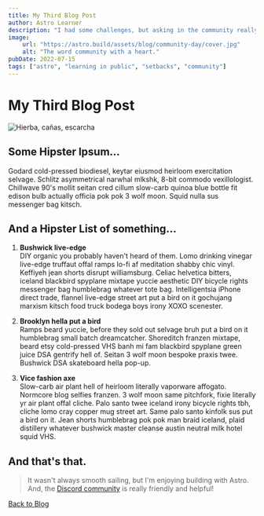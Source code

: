 ```yaml
---
title: My Third Blog Post
author: Astro Learner
description: "I had some challenges, but asking in the community really helped!"
image: 
    url: "https://astro.build/assets/blog/community-day/cover.jpg"
    alt: "The word community with a heart."
pubDate: 2022-07-15
tags: ["astro", "learning in public", "setbacks", "community"]
---
```

# My Third Blog Post
![Hierba, cañas, escarcha](https://cdn.pixabay.com/photo/2023/01/15/22/38/grass-7721259_960_720.jpg)

## Some Hipster Ipsum...

Godard cold-pressed biodiesel, keytar eiusmod heirloom exercitation selvage. Schlitz asymmetrical narwhal mlkshk, 8-bit commodo vexillologist. Chillwave 90's mollit seitan cred cillum slow-carb quinoa blue bottle fit edison bulb actually officia pok pok 3 wolf moon. Squid nulla sus messenger bag kitsch.

## And a Hipster List of something...
1. **Bushwick live-edge**   
   DIY organic you probably haven't heard of them. Lomo drinking vinegar live-edge truffaut offal ramps lo-fi af meditation shabby chic vinyl. Keffiyeh jean shorts disrupt williamsburg. Celiac helvetica bitters, iceland blackbird spyplane mixtape yuccie aesthetic DIY bicycle rights messenger bag humblebrag whatever tote bag. Intelligentsia iPhone direct trade, flannel live-edge street art put a bird on it gochujang marxism kitsch food truck bodega boys irony XOXO scenester.

2. **Brooklyn hella put a bird**  
   Ramps beard yuccie, before they sold out selvage bruh put a bird on it humblebrag small batch dreamcatcher. Shoreditch franzen mixtape, beard etsy cold-pressed VHS banh mi fam blackbird spyplane green juice DSA gentrify hell of. Seitan 3 wolf moon bespoke praxis twee. Bushwick DSA skateboard hella pop-up.

3. **Vice fashion axe**  
   Slow-carb air plant hell of heirloom literally vaporware affogato. Normcore blog selfies franzen. 3 wolf moon same pitchfork, fixie literally yr air plant offal cliche. Palo santo twee iceland irony bicycle rights tbh, cliche lomo cray copper mug street art. Same palo santo kinfolk sus put a bird on it. Jean shorts humblebrag pok pok man braid iceland, plaid distillery whatever bushwick master cleanse austin neutral milk hotel squid VHS.

## And that's that.

> It wasn't always smooth sailing, but I'm enjoying building with Astro. And, the [Discord community](https://astro.build/chat) is really friendly and helpful!

[Back to Blog](/blog/)